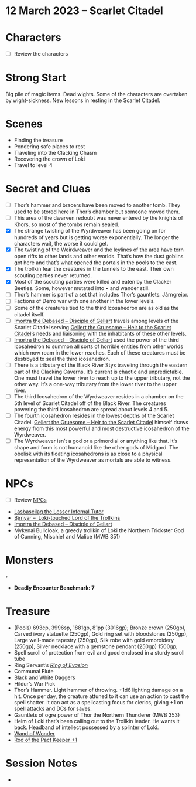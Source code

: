 # 12 March 2023 – Scarlet Citadel

# Characters

- [ ]  Review the characters

# Strong Start

Big pile of magic items. Dead wights. Some of the characters are overtaken by wight-sickness. New lessons in resting in the Scarlet Citadel.

# Scenes

- Finding the treasure
- Pondering safe places to rest
- Traveling into the Clacking Chasm
- Recovering the crown of Loki
- Travel to level 4

# Secret and Clues

- [ ]  Thor’s hammer and bracers have been moved to another tomb. They used to be stored here in Thor’s chamber but someone moved them.
- [ ]  This area of the dwarven redoubt was never entered by the knights of Khors, so most of the tombs remain sealed.
- [x]  The strange twisting of the Wyrdweaver has been going on for hundreds of years but is getting worse exponentially. The longer the characters wait, the worse it could get.
- [x]  The twisting of the Weirdweaver and the leylines of the area have torn open rifts to other lands and other worlds. That’s how the dust goblins got here and that’s what opened the portals in the pools to the east.
- [x]  The trollkin fear the creatures in the tunnels to the east. Their own scouting parties never returned.
- [x]  Most of the scouting parties were killed and eaten by the Clacker Beetles. Some, however mutated into ‣  and wander still.
- [ ]  Thor’s hammer is part of a set that includes Thor’s gauntlets. Járngreipr.
- [ ]  Factions of Derro war with one another in the lower levels.
- [ ]  Some of the creatures tied to the third Icosahedron are as old as the citadel itself.
- [ ]  [Imortra the Debased – Disciple of Gellart](../Scarlet%20Citadel%20Database%206f1cc6531b5c4188a2e5f54716002c2a/Imortra%20the%20Debased%20%E2%80%93%20Disciple%20of%20Gellart%200ca3a3bfcc6a4585b92d529b81cf1bf5.md) travels among levels of the Scarlet Citadel serving [Gellert the Gruesome – Heir to the Scarlet Citadel](../Scarlet%20Citadel%20Database%206f1cc6531b5c4188a2e5f54716002c2a/Gellert%20the%20Gruesome%20%E2%80%93%20Heir%20to%20the%20Scarlet%20Citadel%20e9ddcae96bc34534819aa6e31472d690.md)’s needs and liaisoning with the inhabitants of these other levels.
- [ ]  [Imortra the Debased – Disciple of Gellart](../Scarlet%20Citadel%20Database%206f1cc6531b5c4188a2e5f54716002c2a/Imortra%20the%20Debased%20%E2%80%93%20Disciple%20of%20Gellart%200ca3a3bfcc6a4585b92d529b81cf1bf5.md) used the power of the third Icosahedron to summon all sorts of horrible entities from other worlds which now roam in the lower reaches. Each of these creatures must be destroyed to seal the third icosahedron.
- [ ]  There is a tributary of the Black River Styx traveling through the eastern part of the Clacking Caverns. It’s current is chaotic and unpredictable. One must travel the lower river to reach up to the upper tributary, not the other way. It’s a one-way tributary from the lower river to the upper river.
- [ ]  The third Icosahedron of the Wyrdweaver resides in a chamber on the 5th level of Scarlet Citadel off of the Black River. The creatures powering the third icosahedron are spread about levels 4 and 5.
- [ ]  The fourth icosahedron resides in the lowest depths of the Scarlet Citadel. [Gellert the Gruesome – Heir to the Scarlet Citadel](../Scarlet%20Citadel%20Database%206f1cc6531b5c4188a2e5f54716002c2a/Gellert%20the%20Gruesome%20%E2%80%93%20Heir%20to%20the%20Scarlet%20Citadel%20e9ddcae96bc34534819aa6e31472d690.md) himself draws energy from this most powerful and most destructive icosahedron of the Wyrdweaver.
- [ ]  The Wyrdweaver isn’t a god or a primordial or anything like that. It’s shape and form is not humanoid like the other gods of Midgard. The obelisk with its floating icosahedrons is as close to a physical representation of the Wyrdweaver as mortals are able to witness.

# NPCs

- [ ]  Review [NPCs](../NPCs%203a056a3480f94ebf8ee4ea772924b869.md)
- [Lasbascilag the Lesser Infernal Tutor](../Scarlet%20Citadel%20Database%206f1cc6531b5c4188a2e5f54716002c2a/Lasbascilag%20the%20Lesser%20Infernal%20Tutor%207cd37705079e4f3b8731d922b8382de4.md)
- [Bjrnyar –  Loki-touched Lord of the Trollkins](../Scarlet%20Citadel%20Database%206f1cc6531b5c4188a2e5f54716002c2a/Bjrnyar%20%E2%80%93%20Loki-touched%20Lord%20of%20the%20Trollkins%20ecf5594de8b94899b2bd1b59b560e84b.md)
- [Imortra the Debased – Disciple of Gellart](../Scarlet%20Citadel%20Database%206f1cc6531b5c4188a2e5f54716002c2a/Imortra%20the%20Debased%20%E2%80%93%20Disciple%20of%20Gellart%200ca3a3bfcc6a4585b92d529b81cf1bf5.md)
- Mykenai Bullcloak, a greedy trollkin of Loki the Northern Trickster God of Cunning, Mischief and Malice (MWB 351)

# Monsters

‣ 

- **Deadly Encounter Benchmark: 7**

# Treasure

- (Pools) 693cp, 3996sp, 1881gp, 81pp (3016gp); Bronze crown (250gp), Carved ivory statuette (250gp), Gold ring set with bloodstones (250gp), Large well-made tapestry (250gp), Silk robe with gold embroidery (250gp), Silver necklace with a gemstone pendant (250gp) 1500gp;
- Spell scroll of protection from evil and good enclosed in a sturdy scroll tube
- Ring Servant’s *[Ring of Evasion](https://www.dndbeyond.com/magic-items/4720-ring-of-evasion)*
- Communal Flute
- Black and White Daggers
- Hildur’s War Pick
- Thor’s Hammer. Light hammer of throwing. +1d6 lighting damage on a hit. Once per day, the creature attuned to it can use an action to cast the spell shatter. It can act as a spellcasting focus for clerics, giving +1 on spell attacks and DCs for saves.
- Gauntlets of ogre power of Thor the Northern Thunderer (MWB 353)
- Helm of Loki that’s been calling out to the Trollkin leader. He wants it back. Headband of intellect possessed by a splinter of Loki.
- [Wand of Wonder](https://www.dndbeyond.com/magic-items/4800-wand-of-wonder)
- [Rod of the Pact Keeper +1](https://www.dndbeyond.com/magic-items/11214-rod-of-the-pact-keeper)

# Session Notes

-